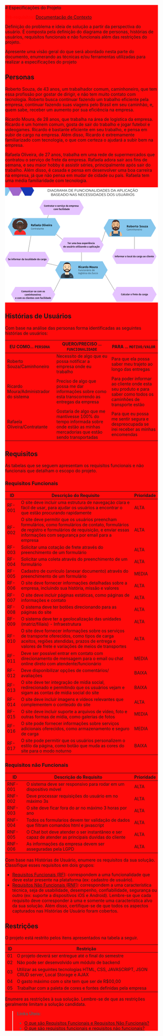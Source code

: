 <div style="background-color: #ff0a0a">
# Especificações do Projeto

<span style="color:red">Pré-requisitos: <a href="1-Documentação de Contexto.md"> Documentação de Contexto</a></span>

Definição do problema e ideia de solução a partir da perspectiva do usuário. É composta pela definição do  diagrama de personas, histórias de usuários, requisitos funcionais e não funcionais além das restrições do projeto.

Apresente uma visão geral do que será abordado nesta parte do documento, enumerando as técnicas e/ou ferramentas utilizadas para realizar a especificações do projeto

## Personas

Roberto Souza, de 43 anos, um trabalhador comum, caminhoneiro, que tem essa profissão por gostar de dirigir, e não tem muito contato com tecnologia. Roberto busca continuar fazendo um trabalho eficiente pela empresa, continuar fazendo suas viagens pelo Brasil em seu caminhão, e, quem sabe, receber um aumento por sua eficiência na empresa. 

Ricardo Moura, de 28 anos, que trabalha na área de logística da empresa. Ricardo é um homem comum, gosta de sair do trabalho e jogar futebol e videogames. Ricardo é bastante eficiente em seu trabalho, e pensa em subir de cargo na empresa. Além disso, Ricardo é extremamente familiarizado com tecnologia, o que com certeza o ajudará a subir bem na empresa. 

Rafaela Oliveira, de 27 anos, trabalha em uma rede de supermercados que contratou o serviço de frete da empresa. Rafaela adora sair aos fins de semana, e seu maior hobby é assistir séries, principalmente após sair do trabalho. Além disso, é casada e pensa em desenvolver uma boa carreira na empresa, já que não pensa em mudar de cidade ou país. Rafaela tem uma média familiaridade com tecnologia.
  
<img src="img/diagrama.png">

## Histórias de Usuários

Com base na análise das personas forma identificadas as seguintes histórias de usuários:

|EU COMO... `PERSONA`| QUERO/PRECISO ... `FUNCIONALIDADE` |PARA ... `MOTIVO/VALOR`                 |
|--------------------|------------------------------------|----------------------------------------|
|Roberto Souza/Caminhoneiro|Necessito de algo que eu possa notificar a empresa onde eu trabalho|Para que ela possa saber meu trajeto ao longo das entregas
|Ricardo Moura/Administrador do sistema|Preciso de algo que possa me dar informações sobre como esta transcorrendo as entregas da empresa|Para poder informar ao cliente onde esta seu produto e para saber como todos os caminhões de transporte estão|
|Rafaela Oliveira/Contratante|Gostaria de algo que me mantivesse 100% do tempo informada sobre onde estão as minhas mercadorias que estão sendo transportadas|Para que eu possa me sentir segura e despreocupada se irei receber as minhas encomendas|
  


## Requisitos

As tabelas que se seguem apresentam os requisitos funcionais e não funcionais que detalham o escopo do projeto.

### Requisitos Funcionais

|ID    | Descrição do Requisito  | Prioridade |
|------|-----------------------------------------|----|
|RF-001| O site deve incluir uma estrutura de navegação clara e fácil de usar, para ajudar os usuários a encontrar o que estão procurando rapidamente | ALTA | 
|RF-002| O site deve permitir que os usuários preencham formulários, como formulários de contato, formulários de registro e formulários de requisição, e enviar essas informações com segurança por email para a empresa   | ALTA |
|RF-003|Solicitar uma cotação de frete através do preenchimento de um formulário | ALTA |
|RF-004|Solicitar uma coleta através do preenchimento de um formulário | ALTA |
|RF-005|Cadastro de curriculo (anexar documento) através do preenchimento de um formulário | MEDIA |
|RF-006|O site deve fornecer informações detalhadas sobre a empresa, incluindo sua história, missão e valores | ALTA |
|RF-007|O site deve incluir páginas estáticas, como páginas de informações e contato | ALTA |
|RF-008|O sistema deve ter botões direcionando para as páginas do site | ALTA |
|RF-009|O sistema deve ter a geolocalização das unidades (matriz/filiais) - Infraestrutura | ALTA |
|RF-010|O site deve fornecer informações sobre os serviços de transporte oferecidos, como tipos de carga aceitos, regiões atendidas, prazos de entrega e valores de frete e variações de meios de transportes | ALTA |
|RF-011|Deve ser possível entrar em contato com direcionamento de mensagem para o email ou chat online direto com atendente/funcionário | MEDIA |
|RF-012|Deve disponibilizar opções de comentários/ avaliações | BAIXA |
|RF-013|O site deve ter integração de mídia social, redirecionado e permitindo que os usuários vejam e sigam as contas de mídia social do site | BAIXA |
|RF-014|O site deve incluir imagens e vídeos relevantes que complementem o conteúdo do site | ALTA |
|RF-015|O site deve incluir suporte a arquivos de vídeo, foto e outras formas de mídia, como galerias de fotos | MEDIA |
|RF-016|O site pode fornecer informações sobre serviços adicionais oferecidos, como armazenamento e seguro de carga | MEDIA |
|RF-017|O site pode permitir que os usuários personalizem o estilo da página, como botão que muda as cores do site para o modo noturno | BAIXA |


### Requisitos não Funcionais

|ID     | Descrição do Requisito  |Prioridade |
|-------|-------------------------|----|
|RNF-001| O sistema deve ser responsivo para rodar em um dispositivo móvel | ALTA | 
|RNF-002| Deve processar requisições do usuário em no máximo 3s |  ALTA |
|RNF-003| O site deve ficar fora do ar no máximo 3 horas por ano |  ALTA |
|RNF-004| Todos os formularios devem ter validação de dados que filtram comandos html e javascript |  ALTA |
|RNF-005| O Chat bot deve atender o ser instantâneo e ser capaz de atender as principais duvidas do cliente  |  ALTA |
|RNF-006| As informações da empresa devem ser asseguradas pela LGPD  |  ALTA |


Com base nas Histórias de Usuário, enumere os requisitos da sua solução. Classifique esses requisitos em dois grupos:

- [Requisitos Funcionais
 (RF)](https://pt.wikipedia.org/wiki/Requisito_funcional):
 correspondem a uma funcionalidade que deve estar presente na
  plataforma (ex: cadastro de usuário).
- [Requisitos Não Funcionais
  (RNF)](https://pt.wikipedia.org/wiki/Requisito_n%C3%A3o_funcional):
  correspondem a uma característica técnica, seja de usabilidade,
  desempenho, confiabilidade, segurança ou outro (ex: suporte a
  dispositivos iOS e Android).
Lembre-se que cada requisito deve corresponder à uma e somente uma
característica alvo da sua solução. Além disso, certifique-se de que
todos os aspectos capturados nas Histórias de Usuário foram cobertos.

## Restrições

O projeto está restrito pelos itens apresentados na tabela a seguir.

|ID| Restrição                                             |
|--|-------------------------------------------------------|
|01| O projeto deverá ser entregue até o final do semestre |
|02| Não pode ser desenvolvido um módulo de backend        |
|03| Utilizar as seguintes tecnologias HTML, CSS, JAVASCRIPT, JSON CRUD server, Local Storage e AJAX|
|04| O gasto máximo com o site tem que ser de R$00,00|
|05| Trabalhar com a paleta de cores e fontes definidas pela empresa|


Enumere as restrições à sua solução. Lembre-se de que as restrições geralmente limitam a solução candidata.

> **Links Úteis**:
> - [O que são Requisitos Funcionais e Requisitos Não Funcionais?](https://codificar.com.br/requisitos-funcionais-nao-funcionais/)
> - [O que são requisitos funcionais e requisitos não funcionais?](https://analisederequisitos.com.br/requisitos-funcionais-e-requisitos-nao-funcionais-o-que-sao/)
